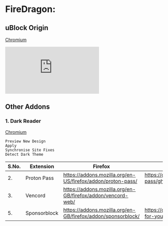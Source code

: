 # FireDragon:
## uBlock Origin
[Chromium](https://chrome.google.com/webstore/detail/ublock-origin/cjpalhdlnbpafiamejdnhcphjbkeiagm) <br>

![](https://download.monin.net/f.php?h=3WKG8DKi&p=1)

## Other Addons

### 1. Dark Reader<br>
[Chromium](https://chrome.google.com/webstore/detail/dark-reader/eimadpbcbfnmbkopoojfekhnkhdbieeh)
```
Preview New Design
Apply
Synchronise Site Fixes
Detect Dark Theme
```
| S.No. | Extension | Firefox | Chromium |
|-|-|-|-|
| 2. | Proton Pass | https://addons.mozilla.org/en-US/firefox/addon/proton-pass/ | https://chrome.google.com/webstore/detail/proton-pass/ghmbeldphafepmbegfdlkpapadhbakde/ |
| 3. | Vencord | https://addons.mozilla.org/en-GB/firefox/addon/vencord-web/ | |
| 5. | Sponsorblock | https://addons.mozilla.org/en-GB/firefox/addon/sponsorblock/ | https://chrome.google.com/webstore/detail/sponsorblock-for-youtube/mnjggcdmjocbbbhaepdhchncahnbgone |
